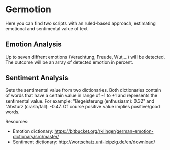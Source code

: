 # Germotion
Here you can find two scripts with an ruled-based approach, estimating emotional and sentimental value of text

## Emotion Analysis
Up to seven diffrent emotions (Verachtung, Freude, Wut,...) will be detected. The outcome will be an array of detected emotion in percent.

## Sentiment Analysis
Gets the sentimental value from two dictionaries. Both dictionaries contain of words that have a certain value in range of -1 to +1 and represents the sentimental value. For example: "Begeisterung (enthusiasm): 0.32" and "Absturz (crash/fall): -0.47.
Of course positive value implies positive/good words. 

Resources:
- Emotion dictionary: https://bitbucket.org/rklinger/german-emotion-dictionary/src/master/
- Sentiment dictionary: http://wortschatz.uni-leipzig.de/en/download/
